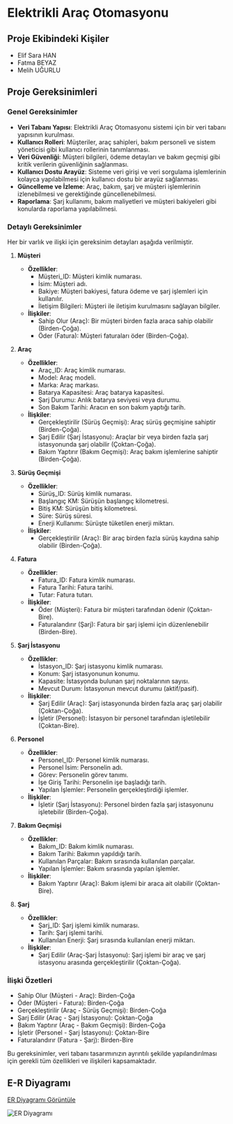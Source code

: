 # Elektrikli Araç Otomasyonu

## Proje Ekibindeki Kişiler
- Elif Sara HAN
- Fatma BEYAZ
- Melih UĞURLU

## Proje Gereksinimleri

### Genel Gereksinimler
- **Veri Tabanı Yapısı**: Elektrikli Araç Otomasyonu sistemi için bir veri tabanı yapısının kurulması.
- **Kullanıcı Rolleri**: Müşteriler, araç sahipleri, bakım personeli ve sistem yöneticisi gibi kullanıcı rollerinin tanımlanması.
- **Veri Güvenliği**: Müşteri bilgileri, ödeme detayları ve bakım geçmişi gibi kritik verilerin güvenliğinin sağlanması.
- **Kullanıcı Dostu Arayüz**: Sisteme veri girişi ve veri sorgulama işlemlerinin kolayca yapılabilmesi için kullanıcı dostu bir arayüz sağlanması.
- **Güncelleme ve İzleme**: Araç, bakım, şarj ve müşteri işlemlerinin izlenebilmesi ve gerektiğinde güncellenebilmesi.
- **Raporlama**: Şarj kullanımı, bakım maliyetleri ve müşteri bakiyeleri gibi konularda raporlama yapılabilmesi.

### Detaylı Gereksinimler
Her bir varlık ve ilişki için gereksinim detayları aşağıda verilmiştir.

1. **Müşteri**
   - **Özellikler**:
     - Müşteri_ID: Müşteri kimlik numarası.
     - İsim: Müşteri adı.
     - Bakiye: Müşteri bakiyesi, fatura ödeme ve şarj işlemleri için kullanılır.
     - İletişim Bilgileri: Müşteri ile iletişim kurulmasını sağlayan bilgiler.
   - **İlişkiler**:
     - Sahip Olur (Araç): Bir müşteri birden fazla araca sahip olabilir (Birden-Çoğa).
     - Öder (Fatura): Müşteri faturaları öder (Birden-Çoğa).

2. **Araç**
   - **Özellikler**:
     - Araç_ID: Araç kimlik numarası.
     - Model: Araç modeli.
     - Marka: Araç markası.
     - Batarya Kapasitesi: Araç batarya kapasitesi.
     - Şarj Durumu: Anlık batarya seviyesi veya durumu.
     - Son Bakım Tarihi: Aracın en son bakım yaptığı tarih.
   - **İlişkiler**:
     - Gerçekleştirilir (Sürüş Geçmişi): Araç sürüş geçmişine sahiptir (Birden-Çoğa).
     - Şarj Edilir (Şarj İstasyonu): Araçlar bir veya birden fazla şarj istasyonunda şarj olabilir (Çoktan-Çoğa).
     - Bakım Yaptırır (Bakım Geçmişi): Araç bakım işlemlerine sahiptir (Birden-Çoğa).

3. **Sürüş Geçmişi**
   - **Özellikler**:
     - Sürüş_ID: Sürüş kimlik numarası.
     - Başlangıç KM: Sürüşün başlangıç kilometresi.
     - Bitiş KM: Sürüşün bitiş kilometresi.
     - Süre: Sürüş süresi.
     - Enerji Kullanımı: Sürüşte tüketilen enerji miktarı.
   - **İlişkiler**:
     - Gerçekleştirilir (Araç): Bir araç birden fazla sürüş kaydına sahip olabilir (Birden-Çoğa).

4. **Fatura**
   - **Özellikler**:
     - Fatura_ID: Fatura kimlik numarası.
     - Fatura Tarihi: Fatura tarihi.
     - Tutar: Fatura tutarı.
   - **İlişkiler**:
     - Öder (Müşteri): Fatura bir müşteri tarafından ödenir (Çoktan-Bire).
     - Faturalandırır (Şarj): Fatura bir şarj işlemi için düzenlenebilir (Birden-Bire).

5. **Şarj İstasyonu**
   - **Özellikler**:
     - İstasyon_ID: Şarj istasyonu kimlik numarası.
     - Konum: Şarj istasyonunun konumu.
     - Kapasite: İstasyonda bulunan şarj noktalarının sayısı.
     - Mevcut Durum: İstasyonun mevcut durumu (aktif/pasif).
   - **İlişkiler**:
     - Şarj Edilir (Araç): Şarj istasyonunda birden fazla araç şarj olabilir (Çoktan-Çoğa).
     - İşletir (Personel): İstasyon bir personel tarafından işletilebilir (Çoktan-Bire).

6. **Personel**
   - **Özellikler**:
     - Personel_ID: Personel kimlik numarası.
     - Personel İsim: Personelin adı.
     - Görev: Personelin görev tanımı.
     - İşe Giriş Tarihi: Personelin işe başladığı tarih.
     - Yapılan İşlemler: Personelin gerçekleştirdiği işlemler.
   - **İlişkiler**:
     - İşletir (Şarj İstasyonu): Personel birden fazla şarj istasyonunu işletebilir (Birden-Çoğa).

7. **Bakım Geçmişi**
   - **Özellikler**:
     - Bakım_ID: Bakım kimlik numarası.
     - Bakım Tarihi: Bakımın yapıldığı tarih.
     - Kullanılan Parçalar: Bakım sırasında kullanılan parçalar.
     - Yapılan İşlemler: Bakım sırasında yapılan işlemler.
   - **İlişkiler**:
     - Bakım Yaptırır (Araç): Bakım işlemi bir araca ait olabilir (Çoktan-Bire).

8. **Şarj**
   - **Özellikler**:
     - Şarj_ID: Şarj işlemi kimlik numarası.
     - Tarih: Şarj işlemi tarihi.
     - Kullanılan Enerji: Şarj sırasında kullanılan enerji miktarı.
   - **İlişkiler**:
     - Şarj Edilir (Araç-Şarj İstasyonu): Şarj işlemi bir araç ve şarj istasyonu arasında gerçekleştirilir (Çoktan-Çoğa).

### İlişki Özetleri
- Sahip Olur (Müşteri - Araç): Birden-Çoğa
- Öder (Müşteri - Fatura): Birden-Çoğa
- Gerçekleştirilir (Araç - Sürüş Geçmişi): Birden-Çoğa
- Şarj Edilir (Araç - Şarj İstasyonu): Çoktan-Çoğa
- Bakım Yaptırır (Araç - Bakım Geçmişi): Birden-Çoğa
- İşletir (Personel - Şarj İstasyonu): Çoktan-Bire
- Faturalandırır (Fatura - Şarj): Birden-Bire

Bu gereksinimler, veri tabanı tasarımınızın ayrıntılı şekilde yapılandırılması için gerekli tüm özellikleri ve ilişkileri kapsamaktadır.

## E-R Diyagramı
[ER Diyagramı Görüntüle](link-ver)

![ER Diyagramı](diyagram-dosya-adı.png)
